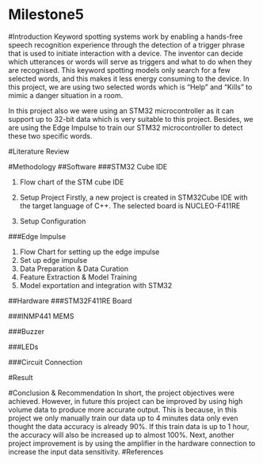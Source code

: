 # Milestone5

#Introduction
Keyword spotting systems work by enabling a hands-free speech recognition experience through the detection of a trigger phrase that is used to initiate interaction with a device. The inventor can decide which utterances or words will serve as triggers and what to do when they are recognised. This keyword spotting models only search for a few selected words, and this makes it less energy consuming to the device. In this project, we are using two selected words which is “Help” and “Kills” to mimic a danger situation in a room.  

In this project also we were using an STM32 microcontroller as it can support up to 32-bit data which is very suitable to this project. Besides, we are using the Edge Impulse to train our STM32 microcontroller to detect these two specific words. 

#Literature Review

#Methodology
##Software
###STM32 Cube IDE <br>
1. Flow chart of the STM cube IDE

2. Setup Project
Firstly, a new project is created in STM32Cube IDE with the target language of C++. The selected board is NUCLEO-F411RE <br>

3. Setup Configuration

###Edge Impulse
1. Flow Chart for setting up the edge impulse 
2. Set up edge impulse 
3. Data Preparation & Data Curation
4. Feature Extraction & Model Training 
5. Model exportation and integration with STM32

##Hardware
###STM32F411RE Board

###INMP441 MEMS

###Buzzer

###LEDs

###Circuit Connection

#Result
<link youtube>

#Conclusion & Recommendation
In short, the project objectives were achieved. However, in future this project can be improved by using high volume data to produce more accurate output. This is because, in this project we only manually train our data up to 4 minutes data only even thought the data accuracy is already 90%. If this train data is up to 1 hour, the accuracy will also be increased up to almost 100%. Next, another project improvement is by using the amplifier in the hardware connection to increase the input data sensitivity. 
#References
